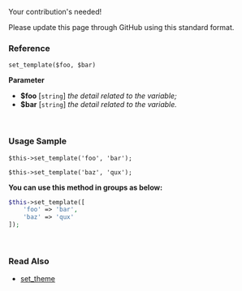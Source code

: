 Your contribution's needed!

Please update this page through GitHub using this standard format.

### Reference
`set_template($foo, $bar)`

**Parameter**
* **$foo** [`string`] *the detail related to the variable;*
* **$bar** [`string`] *the detail related to the variable.*

&nbsp;

### Usage Sample
`$this->set_template('foo', 'bar');`

`$this->set_template('baz', 'qux');`

**You can use this method in groups as below:**
```php
$this->set_template([
    'foo' => 'bar',
    'baz' => 'qux'
]);
```

&nbsp;

### Read Also
* [set_theme](./set_theme)
